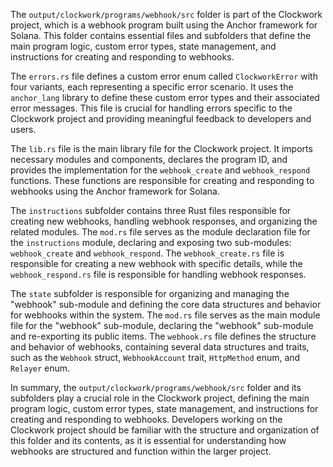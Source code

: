 The `output/clockwork/programs/webhook/src` folder is part of the Clockwork project, which is a webhook program built using the Anchor framework for Solana. This folder contains essential files and subfolders that define the main program logic, custom error types, state management, and instructions for creating and responding to webhooks.

The `errors.rs` file defines a custom error enum called `ClockworkError` with four variants, each representing a specific error scenario. It uses the `anchor_lang` library to define these custom error types and their associated error messages. This file is crucial for handling errors specific to the Clockwork project and providing meaningful feedback to developers and users.

The `lib.rs` file is the main library file for the Clockwork project. It imports necessary modules and components, declares the program ID, and provides the implementation for the `webhook_create` and `webhook_respond` functions. These functions are responsible for creating and responding to webhooks using the Anchor framework for Solana.

The `instructions` subfolder contains three Rust files responsible for creating new webhooks, handling webhook responses, and organizing the related modules. The `mod.rs` file serves as the module declaration file for the `instructions` module, declaring and exposing two sub-modules: `webhook_create` and `webhook_respond`. The `webhook_create.rs` file is responsible for creating a new webhook with specific details, while the `webhook_respond.rs` file is responsible for handling webhook responses.

The `state` subfolder is responsible for organizing and managing the "webhook" sub-module and defining the core data structures and behavior for webhooks within the system. The `mod.rs` file serves as the main module file for the "webhook" sub-module, declaring the "webhook" sub-module and re-exporting its public items. The `webhook.rs` file defines the structure and behavior of webhooks, containing several data structures and traits, such as the `Webhook` struct, `WebhookAccount` trait, `HttpMethod` enum, and `Relayer` enum.

In summary, the `output/clockwork/programs/webhook/src` folder and its subfolders play a crucial role in the Clockwork project, defining the main program logic, custom error types, state management, and instructions for creating and responding to webhooks. Developers working on the Clockwork project should be familiar with the structure and organization of this folder and its contents, as it is essential for understanding how webhooks are structured and function within the larger project.

    